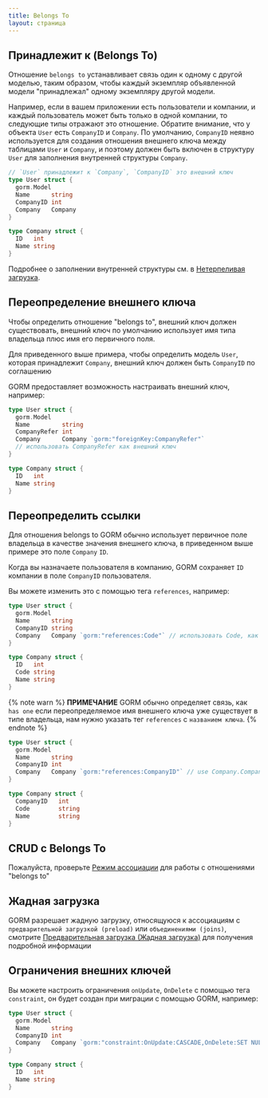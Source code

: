 ```yaml
---
title: Belongs To
layout: страница
---
```


## Принадлежит к (Belongs To)

Отношение `belongs to` устанавливает связь один к одному с другой моделью, таким образом, чтобы каждый экземпляр объявленной модели "принадлежал" одному экземпляру другой модели.

Например, если в вашем приложении есть пользователи и компании, и каждый пользователь может быть только в одной компании, то следующие типы отражают это отношение. Обратите внимание, что у объекта `User` есть `CompanyID` и `Company`. По умолчанию, `CompanyID` неявно используется для создания отношения внешнего ключа между таблицами `User` и `Company`, и поэтому должен быть включен в структуру `User` для заполнения внутренней структуры `Company`.

```go
// `User` принадлежит к `Company`, `CompanyID` это внешний ключ
type User struct {
  gorm.Model
  Name      string
  CompanyID int
  Company   Company
}

type Company struct {
  ID   int
  Name string
}
```

Подробнее о заполнении внутренней структуры см. в [Нетерпеливая загрузка](belongs_to.html#Eager-Loading).

## Переопределение внешнего ключа

Чтобы определить отношение "belongs to", внешний ключ должен существовать, внешний ключ по умолчанию использует имя типа владельца плюс имя его первичного поля.

Для приведенного выше примера, чтобы определить модель `User`, которая принадлежит `Company`, внешний ключ должен быть `CompanyID` по соглашению

GORM предоставляет возможность настраивать внешний ключ, например:

```go
type User struct {
  gorm.Model
  Name         string
  CompanyRefer int
  Company      Company `gorm:"foreignKey:CompanyRefer"`
  // использовать CompanyRefer как внешний ключ
}

type Company struct {
  ID   int
  Name string
}
```

## Переопределить ссылки

Для отношения belongs to GORM обычно использует первичное поле владельца в качестве значения внешнего ключа, в приведенном выше примере это поле `Company` `ID`.

Когда вы назначаете пользователя в компанию, GORM сохраняет `ID` компании в поле `CompanyID` пользователя.

Вы можете изменить это с помощью тега `references`, например:

```go
type User struct {
  gorm.Model
  Name      string
  CompanyID string
  Company   Company `gorm:"references:Code"` // использовать Code, как ссылку
}

type Company struct {
  ID   int
  Code string
  Name string
}
```

{% note warn %}
**ПРИМЕЧАНИЕ** GORM обычно определяет связь, как ` has one ` если переопределяемое имя внешнего ключа уже существует в типе владельца, нам нужно указать тег `references` с `названием ключа`.
{% endnote %}

```go
type User struct {
  gorm.Model
  Name      string
  CompanyID int
  Company   Company `gorm:"references:CompanyID"` // use Company.CompanyID as references
}

type Company struct {
  CompanyID   int
  Code        string
  Name        string
}
```

## CRUD с Belongs To

Пожалуйста, проверьте [Режим ассоциации](associations.html#Association-Mode) для работы с отношениями "belongs to"

## Жадная загрузка

GORM разрешает жадную загрузку, относящуюся к ассоциациям с `предварительной загрузкой (preload)` или `объединениями (joins)`, смотрите [Предварительная загрузка (Жадная загрузка)](preload.html) для получения подробной информации

## Ограничения внешних ключей

Вы можете настроить ограничения `onUpdate`, `OnDelete` с помощью тега `constraint`, он будет создан при миграции с помощью GORM, например:

```go
type User struct {
  gorm.Model
  Name      string
  CompanyID int
  Company   Company `gorm:"constraint:OnUpdate:CASCADE,OnDelete:SET NULL;"`
}

type Company struct {
  ID   int
  Name string
}
```

